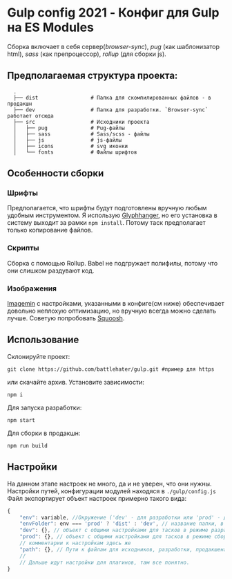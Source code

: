 
# Gulp config 2021 -  Конфиг для Gulp на ES Modules

Сборка включает в себя сервер(*browser-sync*), *pug* (как шаблонизатор html), *sass* (как препроцессор), *rollup* (для сборки js).

## Предполагаемая структура проекта:
```
  .
  ├── dist                 # Папка для скомпилированных файлов - в продакшн
  ├── dev                  # Папка для разработки. `Browser-sync` работает отсюда
  ├── src                  # Исходники проекта
  │   ├── pug              # Pug-файлы
  │   ├── sass             # Sass/scss - файлы
  │   ├── js               # js-файлы
  │   ├── icons            # svg иконки
  │   └── fonts            # Файлы шрифтов
```

## Особенности сборки
### Шрифты
Предполагается, что шрифты будут подготовлены вручную любым удобным инструментом. Я использую [Glyphhanger][glyphhanger], но его установка в систему выходит за рамки `npm install`. Потому таск предполагает только копирование файлов.
### Скрипты
Сборка с помощью Rollup. Babel не подгружает полифилы, потому что они слишком раздувают код.
### Изображения
[Imagemin][gimagemin] с настройками, указанными в конфиге(см ниже) обеспечивает довольно неплохую оптимизацию, но вручную всегда можно сделать лучше. Советую попробовать [Squoosh][squoosh].

## Использование
Склонируйте проект:
```
git clone https://github.com/battlehater/gulp.git #пример для https
```
или скачайте архив.
Установите зависимости:
```
npm i
```
Для запуска разработки:
```
npm start
```
Для сборки в продакшн:
```
npm run build
```
## Настройки
На данном этапе настроек не много, да и не уверен, что они нужны.
Настройки путей, конфигурации модулей находяся в `./gulp/config.js`
Файл экспортирует объект настроек примерно такого вида:
```javascript
{
	"env": variable, //Окружение ('dev' - для разработки или 'prod' - для финальной сборки). Устанавливается при вызове gulp таска с параметром --env [dev|prod]. При вызове без параметра - по умолчанию устанавливается значение dev. См. файл packeage.json -> scripts -> "start" и "build"
	"envFolder": env === 'prod' ? 'dist' : 'dev', // название папки, в зависимости от окружения
	"dev": {}, // объект с общими настройками для тасков в режиме разработки
	"prod": {}, // объект с общими настройками для тасков в режиме сборки
	// комментарии к настройкам здесь же
	"path": {}, // Пути к файлам для исходников, разработки, продакшена и слежения(watch). Можно было объединить dev и prod, а в тасках задавать название в зависимости от окружения(env), но хотелось большей гибкости, потому пути почти полностью повторяются
	//
	// Дальше идут настройки для плагинов, там все понятно.
}
```

[glyphhanger]: https://github.com/filamentgroup/glyphhanger "glyphhanger"
[gimagemin]: https://github.com/sindresorhus/gulp-imagemin "Imagemin"
[squoosh]: https://squoosh.app "Squoosh"
